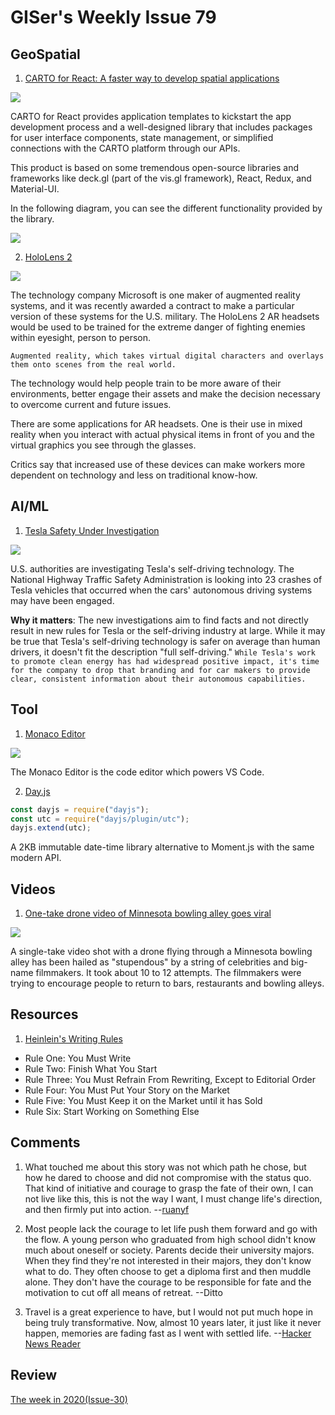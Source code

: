 # GISer's Weekly Issue 79

## GeoSpatial

1. [CARTO for React: A faster way to develop spatial applications](https://carto.com/blog/carto-for-react-faster-way-to-develop-spatial-applications/)

![](https://carto.com/blog/img/posts/2021/2021-03-23-carto-for-react-faster-way-to-develop-spatial-applications/header.png)

CARTO for React provides application templates to kickstart the app development process and a well-designed library that includes packages for user interface components, state management, or simplified connections with the CARTO platform through our APIs.

This product is based on some tremendous open-source libraries and frameworks like deck.gl (part of the vis.gl framework), React, Redux, and Material-UI.

In the following diagram, you can see the different functionality provided by the library.

![](https://carto.com/blog/img/posts/2021/2021-03-23-carto-for-react-faster-way-to-develop-spatial-applications/components.png)

2. [HoloLens 2](https://www.microsoft.com/en-ca/hololens/hardware)

![](https://augmentit.ch/wp-content/uploads/2020/03/hololens-2-mit-hand-1-730x410.jpg)

The technology company Microsoft is one maker of augmented reality systems, and it was recently awarded a contract to make a particular version of these systems for the U.S. military. The HoloLens 2 AR headsets would be used to be trained for the extreme danger of fighting enemies within eyesight, person to person.

`Augmented reality, which takes virtual digital characters and overlays them onto scenes from the real world.`

The technology would help people train to be more aware of their environments, better engage their assets and make the decision necessary to overcome current and future issues.

There are some applications for AR headsets. One is their use in mixed reality when you interact with actual physical items in front of you and the virtual graphics you see through the glasses.

Critics say that increased use of these devices can make workers more dependent on technology and less on traditional know-how.

## AI/ML

1. [Tesla Safety Under Investigation](https://www.deeplearning.ai/the-batch/issue-85/)

![](https://www.deeplearning.ai/wp-content/uploads/2021/03/TESLA-TG-1.gif)

U.S. authorities are investigating Tesla's self-driving technology. The National Highway Traffic Safety Administration is looking into 23 crashes of Tesla vehicles that occurred when the cars' autonomous driving systems may have been engaged.

**Why it matters**: The new investigations aim to find facts and not directly result in new rules for Tesla or the self-driving industry at large. While it may be true that Tesla's self-driving technology is safer on average than human drivers, it doesn't fit the description "full self-driving." `While Tesla's work to promote clean energy has had widespread positive impact, it's time for the company to drop that branding and for car makers to provide clear, consistent information about their autonomous capabilities.`

## Tool

1. [Monaco Editor](https://github.com/Microsoft/monaco-editor)

![](https://user-images.githubusercontent.com/5047891/94183711-290c0780-fea3-11ea-90e3-c88ff9d21bd6.png)

The Monaco Editor is the code editor which powers VS Code.

2. [Day.js](https://github.com/iamkun/dayjs/)

```js
const dayjs = require("dayjs");
const utc = require("dayjs/plugin/utc");
dayjs.extend(utc);
```

A 2KB immutable date-time library alternative to Moment.js with the same modern API.

## Videos

1. [One-take drone video of Minnesota bowling alley goes viral](https://www.abc.net.au/news/2021-03-12/hollywood-drone-video-minnesota-bowling-alley/13241718)

![](https://camo.githubusercontent.com/7a99cc47d5de651a31353f9e8be8da8caf1ab7f6fe2be71934fd9bb694b5da27/68747470733a2f2f63646e2e6265656b6b612e636f6d2f626c6f67696d672f61737365742f3230323130332f6267323032313033313330322e6a7067)

A single-take video shot with a drone flying through a Minnesota bowling alley has been hailed as "stupendous" by a string of celebrities and big-name filmmakers. It took about 10 to 12 attempts. The filmmakers were trying to encourage people to return to bars, restaurants and bowling alleys.

## Resources

1. [Heinlein's Writing Rules](https://www.sfwriter.com/ow05.htm)

- Rule One: You Must Write
- Rule Two: Finish What You Start
- Rule Three: You Must Refrain From Rewriting, Except to Editorial Order
- Rule Four: You Must Put Your Story on the Market
- Rule Five: You Must Keep it on the Market until it has Sold
- Rule Six: Start Working on Something Else

## Comments

1. What touched me about this story was not which path he chose, but how he dared to choose and did not compromise with the status quo. That kind of initiative and courage to grasp the fate of their own, I can not live like this, this is not the way I want, I must change life's direction, and then firmly put into action.
   --[ruanyf](https://github.com/ruanyf/weekly/blob/master/docs/issue-152.md)

2. Most people lack the courage to let life push them forward and go with the flow. A young person who graduated from high school didn't know much about oneself or society. Parents decide their university majors. When they find they're not interested in their majors, they don't know what to do. They often choose to get a diploma first and then muddle alone. They don't have the courage to be responsible for fate and the motivation to cut off all means of retreat.
   --Ditto

3. Travel is a great experience to have, but I would not put much hope in being truly transformative. Now, almost 10 years later, it just like it never happen, memories are fading fast as I went with settled life.
   --[Hacker News Reader](https://news.ycombinator.com/item?id=26408486)

## Review

[The week in 2020(Issue-30)](https://github.com/lkcozy/weekly/blob/master/docs/2020/issue-30.md)
